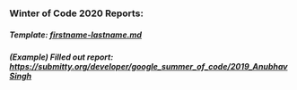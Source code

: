 ### Winter of Code 2020 Reports:

##### Template: [firstname-lastname.md](firstname-lastname.md)
##### (Example) Filled out report: https://submitty.org/developer/google_summer_of_code/2019_AnubhavSingh
